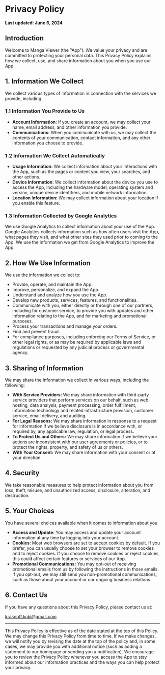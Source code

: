 # Privacy Policy

**Last updated: June 6, 2024**

## Introduction

Welcome to Manga Viewer (the "App"). We value your privacy and are committed to protecting your personal data. This Privacy Policy explains how we collect, use, and share information about you when you use our App.

## 1. Information We Collect

We collect various types of information in connection with the services we provide, including:

### 1.1 Information You Provide to Us

- **Account Information:** If you create an account, we may collect your name, email address, and other information you provide.
- **Communications:** When you communicate with us, we may collect the contents of your communication, contact information, and any other information you choose to provide.

### 1.2 Information We Collect Automatically

- **Usage Information:** We collect information about your interactions with the App, such as the pages or content you view, your searches, and other actions.
- **Device Information:** We collect information about the device you use to access the App, including the hardware model, operating system and version, unique device identifiers, and mobile network information.
- **Location Information:** We may collect information about your location if you enable this feature.

### 1.3 Information Collected by Google Analytics

We use Google Analytics to collect information about your use of the App. Google Analytics collects information such as how often users visit the App, what pages they visit, and what other sites they used prior to coming to the App. We use the information we get from Google Analytics to improve the App.

## 2. How We Use Information

We use the information we collect to:

- Provide, operate, and maintain the App.
- Improve, personalize, and expand the App.
- Understand and analyze how you use the App.
- Develop new products, services, features, and functionalities.
- Communicate with you, either directly or through one of our partners, including for customer service, to provide you with updates and other information relating to the App, and for marketing and promotional purposes.
- Process your transactions and manage your orders.
- Find and prevent fraud.
- For compliance purposes, including enforcing our Terms of Service, or other legal rights, or as may be required by applicable laws and regulations or requested by any judicial process or governmental agency.

## 3. Sharing of Information

We may share the information we collect in various ways, including the following:

- **With Service Providers:** We may share information with third-party service providers that perform services on our behalf, such as web hosting, data analysis, payment processing, order fulfillment, information technology and related infrastructure provision, customer service, email delivery, and auditing.
- **For Legal Reasons:** We may share information in response to a request for information if we believe disclosure is in accordance with, or required by, any applicable law, regulation, or legal process.
- **To Protect Us and Others:** We may share information if we believe your actions are inconsistent with our user agreements or policies, or to protect the rights, property, and safety of us or others.
- **With Your Consent:** We may share information with your consent or at your direction.

## 4. Security

We take reasonable measures to help protect information about you from loss, theft, misuse, and unauthorized access, disclosure, alteration, and destruction.

## 5. Your Choices

You have several choices available when it comes to information about you:

- **Access and Update:** You may access and update your account information at any time by logging into your account.
- **Cookies:** Most web browsers are set to accept cookies by default. If you prefer, you can usually choose to set your browser to remove cookies and to reject cookies. If you choose to remove cookies or reject cookies, this could affect certain features or services of our App.
- **Promotional Communications:** You may opt-out of receiving promotional emails from us by following the instructions in those emails. If you opt-out, we may still send you non-promotional communications, such as those about your account or our ongoing business relations.

## 6. Contact Us

If you have any questions about this Privacy Policy, please contact us at:

[krasnoff.kobi@gmail.com](mailTo:krasnoff.kobi@gmail.com)

---

This Privacy Policy is effective as of the date stated at the top of this Policy. We may change this Privacy Policy from time to time. If we make changes, we will notify you by revising the date at the top of the policy and, in some cases, we may provide you with additional notice (such as adding a statement to our homepage or sending you a notification). We encourage you to review the Privacy Policy whenever you access the App to stay informed about our information practices and the ways you can help protect your privacy.
